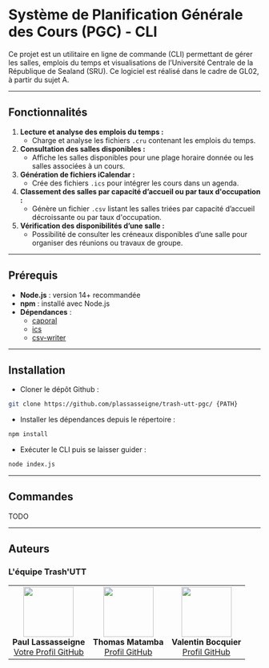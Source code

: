 # Système de Planification Générale des Cours (PGC) - CLI

Ce projet est un utilitaire en ligne de commande (CLI) permettant de gérer les salles, emplois du temps et visualisations de l’Université Centrale de la République de Sealand (SRU). Ce logiciel est réalisé dans le cadre de GL02, à partir du sujet A.

---

## Fonctionnalités

1. **Lecture et analyse des emplois du temps :**
    - Charge et analyse les fichiers `.cru` contenant les emplois du temps.
2. **Consultation des salles disponibles :**
    - Affiche les salles disponibles pour une plage horaire donnée ou les salles associées à un cours.
3. **Génération de fichiers iCalendar :**
    - Crée des fichiers `.ics` pour intégrer les cours dans un agenda.
4. **Classement des salles par capacité d’accueil ou par taux d'occupation :**
    - Génère un fichier `.csv` listant les salles triées par capacité d’accueil décroissante ou par taux d'occupation.
5. **Vérification des disponibilités d’une salle :**
    - Possibilité de consulter les créneaux disponibles d’une salle pour organiser des réunions ou travaux de groupe.

---

## Prérequis

- **Node.js** : version 14+ recommandée
- **npm** : installé avec Node.js
- **Dépendances** :
    - [caporal](https://caporal.io/)
    - [ics](https://www.npmjs.com/package/ics)
    - [csv-writer](https://www.npmjs.com/package/csv-writer)

---

## Installation

- Cloner le dépôt Github :
```bash
git clone https://github.com/plassasseigne/trash-utt-pgc/ {PATH}
```

- Installer les dépendances depuis le répertoire :
```bash
npm install
```

- Exécuter le CLI puis se laisser guider :
```bash
node index.js
```

---

## Commandes

TODO

---

## Auteurs

<h3>L'équipe Trash'UTT</h3>

<table>
  <tr>
    <td align="center">
      <img src="https://github.com/plassasseigne.png" width="100" height="100"><br>
      <strong>Paul Lassasseigne</strong><br>
      <a href="https://github.com/votreprofil">Votre Profil GitHub</a>
    </td>
    <td align="center">
      <img src="https://github.com/no-penpen.png" width="100" height="100"><br>
      <strong>Thomas Matamba</strong><br>
      <a href="https://github.com/no-penpen">Profil GitHub</a>
    </td>
    <td align="center">
      <img src="https://github.com/vltbcq.png" width="100" height="100"><br>
      <strong>Valentin Bocquier</strong><br>
      <a href="https://github.com/vltbcq">Profil GitHub</a>
    </td>
  </tr>
</table>
